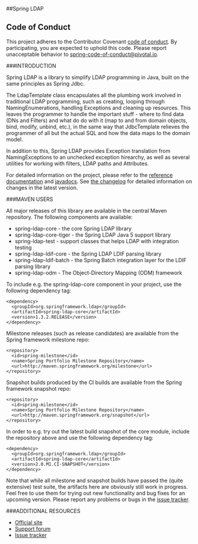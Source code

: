 ##Spring LDAP

## Code of Conduct
This project adheres to the Contributor Covenant [code of conduct](CODE_OF_CONDUCT.adoc).
By participating, you  are expected to uphold this code. Please report unacceptable behavior to spring-code-of-conduct@pivotal.io.

###INTRODUCTION

Spring LDAP is a library to simplify LDAP programming in Java, built on the same
principles as Spring Jdbc. 

The LdapTemplate class encapsulates all the plumbing work involved in traditional LDAP 
programming, such as creating, looping through NamingEnumerations, handling Exceptions
and cleaning up resources. This leaves the programmer to handle the important stuff - 
where to find data (DNs and Filters) and what do do with it (map to and from domain 
objects, bind, modify, unbind, etc.), in the same way that JdbcTemplate relieves the 
programmer of all but the actual SQL and how the data maps to the domain model.

In addition to this, Spring LDAP provides Exception translation from NamingExceptions
to an unchecked exception hirearchy, as well as several utilities for working with filters,
LDAP paths and Attributes.

For detailed information on the project, please refer to the [reference documentation](http://static.springsource.org/spring-ldap/docs/1.3.x/reference/html/) and [javadocs](http://static.springframework.org/spring-ldap/docs/1.3.x/apidocs/).
See [the changelog](https://jira.springsource.org/secure/ReleaseNote.jspa?projectId=10071&version=13399) for detailed information on changes in the latest version.

###MAVEN USERS

All major releases of this library are available in the central Maven repository.
The following components are available:

* spring-ldap-core - the core Spring LDAP library
* spring-ldap-core-tiger - the Spring LDAP Java 5 support library
* spring-ldap-test - support classes that helps LDAP with integration testing
* spring-ldap-ldif-core - the Spring LDAP LDIF parsing library
* spring-ldap-ldif-batch - the Spring Batch integration layer for the LDIF parsing library
* spring-ldap-odm - The Object-Directory Mapping (ODM) framework

To include e.g. the spring-ldap-core component in your project, use the following dependency tag:

    <dependency>
      <groupId>org.springframework.ldap</groupId>
      <artifactId>spring-ldap-core</artifactId>
      <version>1.3.2.RELEASE</version>
    </dependency>

Milestone releases (such as release candidates) are available from the Spring
framework milestone repo:

    <repository>
      <id>spring-milestone</id>
      <name>Spring Portfolio Milestone Repository</name>
      <url>http://maven.springframework.org/milestone</url>
    </repository>

Snapshot builds produced by the CI builds are available from the Spring framework snapshot repo:

    <repository>
      <id>spring-milestone</id>
      <name>Spring Portfolio Milestone Repository</name>
      <url>http://maven.springframework.org/snapshot</url>
    </repository>

In order to e.g. try out the latest build snapshot of the core module, include the repository above and
use the following dependency tag:

    <dependency>
      <groupId>org.springframework.ldap</groupId>
      <artifactId>spring-ldap-core</artifactId>
      <version>2.0.M1.CI-SNAPSHOT</version>
    </dependency>

Note that while all milestone and snapshot builds have passed the (quite extensive) test suite,
the artifacts here are obviously still work in progress. Feel free to use them for trying out new functionality
and bug fixes for an upcoming version. Please report any problems or bugs in the [issue tracker](https://jira.springsource.org/browse/LDAP).

###ADDITIONAL RESOURCES

* [Official site](http://www.springframework.org/ldap)
* [Support forum](http://forum.springframework.org/forumdisplay.php?f=40)
* [Issue tracker](https://jira.springsource.org/browse/LDAP)
